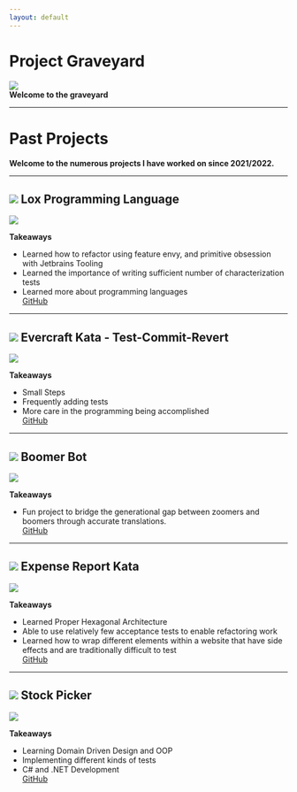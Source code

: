 ```yaml
---
layout: default
---
```


# Project Graveyard
![](./assets/images/rotting-zombie.jpg)  
**Welcome to the graveyard**

* * *

# Past Projects
**Welcome to the numerous projects I have worked on since 2021/2022.**

* * *

## ![]("./assets/images/completed.png") Lox Programming Language
![](./assets/images/zombie-clouds.webp)  

**Takeaways**

*   Learned how to refactor using feature envy, and primitive obsession with Jetbrains Tooling
*   Learned the importance of writing sufficient number of characterization tests
*   Learned more about programming languages  
[GitHub](https://github.com/CodeItQuick/my-own-programming-language)  


* * *
## ![]("./assets/images/completed.png")  Evercraft Kata - Test-Commit-Revert
![](./assets/images/zombie-warrior.jpg)  

**Takeaways**

*   Small Steps
*   Frequently adding tests
*   More care in the programming being accomplished  
[GitHub](https://github.com/CodeItQuick/tcr-evercraft-2)   

* * *

## ![]("./assets/images/completed.png")  Boomer Bot
![](./assets/images/zombie-spine.jpg)  

**Takeaways**

*   Fun project to bridge the generational gap between zoomers and boomers through accurate translations.  
[GitHub](https://github.com/CodeItQuick/BoomerBot)


* * *

## ![]("./assets/images/completed.png") Expense Report Kata
![](./assets/images/zombie-women.jpg)  

**Takeaways**

*   Learned Proper Hexagonal Architecture
*   Able to use relatively few acceptance tests to enable refactoring work  
*   Learned how to wrap different elements within a website that have side effects and are traditionally difficult to test    
[GitHub](https://github.com/CodeItQuick/expense-report-kata-ensemble)  

* * *

## ![]("./assets/images/work-in-progress.png")  Stock Picker
![](./assets/images/zombie-man.webp)  

**Takeaways**

*   Learning Domain Driven Design and OOP
*   Implementing different kinds of tests  
*   C# and .NET Development  
[GitHub](https://github.com/CodeItQuick/StockApplicationASPNetWebMVCIndividualIdentity)   


